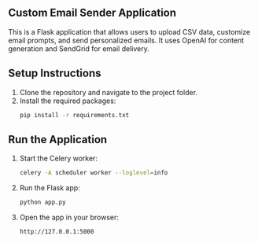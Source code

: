 ## Custom Email Sender Application

This is a Flask application that allows users to upload CSV data, customize email prompts, and send personalized emails. It uses OpenAI for content generation and SendGrid for email delivery.

## Setup Instructions

1. Clone the repository and navigate to the project folder.
2. Install the required packages:
   ```bash
   pip install -r requirements.txt


## Run the Application

1. Start the Celery worker:
   ```bash
   celery -A scheduler worker --loglevel=info
2. Run the Flask app:
   ```bash
   python app.py
3. Open the app in your browser:
   ```bash
   http://127.0.0.1:5000
